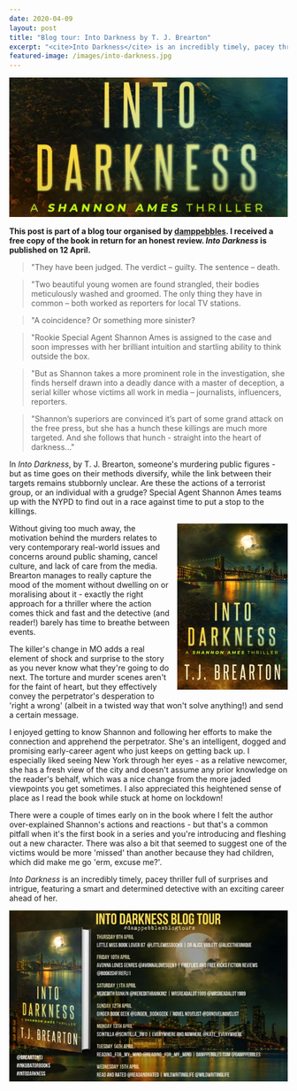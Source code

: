 ```yaml
---
date: 2020-04-09
layout: post
title: "Blog tour: Into Darkness by T. J. Brearton"
excerpt: "<cite>Into Darkness</cite> is an incredibly timely, pacey thriller full of surprises and intrigue, featuring a smart and determined detective."
featured-image: /images/into-darkness.jpg
---
```


![Into Darkness](/images/into-darkness.jpg)

**This post is part of a blog tour organised by [damppebbles](https://damppebbles.com/). I received a free copy of the book in return for an honest review. <cite>Into Darkness</cite> is published on 12 April.**

> "They have been judged. The verdict – guilty. The sentence – death.

> "Two beautiful young women are found strangled, their bodies meticulously washed and groomed. The only thing they have in common – both worked as reporters for local TV stations.

> "A coincidence? Or something more sinister?

> "Rookie Special Agent Shannon Ames is assigned to the case and soon impresses with her brilliant intuition and startling ability to think outside the box.

> "But as Shannon takes a more prominent role in the investigation, she finds herself drawn into a deadly dance with a master of deception, a serial killer whose victims all work in media – journalists, influencers, reporters.

> "Shannon’s superiors are convinced it’s part of some grand attack on the free press, but she has a hunch these killings are much more targeted. And she follows that hunch - straight into the heart of darkness..."

In <cite>Into Darkness</cite>, by T. J. Brearton, someone's murdering public figures - but as time goes on their methods diversify, while the link between their targets remains stubbornly unclear. Are these the actions of a terrorist group, or an individual with a grudge? Special Agent Shannon Ames  teams up with the NYPD to find out in a race against time to put a stop to the killings.

<img src="/images/into-darkness-200.jpg" alt="Into Darkness" style="float: right; margin-bottom: 10px; margin-left: 10px;">

Without giving too much away, the motivation behind the murders relates to very contemporary real-world issues and concerns around public shaming, cancel culture, and lack of care from the media. Brearton manages to really capture the mood of the moment without dwelling on or moralising about it - exactly the right approach for a thriller where the action comes thick and fast and the detective (and reader!) barely has time to breathe between events.

The killer's change in MO adds a real element of shock and surprise to the story as you never know what they're going to do next. The torture and murder scenes aren't for the faint of heart, but they effectively convey the perpetrator's desperation to 'right a wrong' (albeit in a twisted way that won't solve anything!) and send a certain message.

I enjoyed getting to know Shannon and following her efforts to make the connection and apprehend the perpetrator. She's an intelligent, dogged and promising early-career agent who just keeps on getting back up. I especially liked seeing New York through her eyes - as a relative newcomer, she has a fresh view of the city and doesn't assume any prior knowledge on the reader's behalf, which was a nice change from the more jaded viewpoints you get sometimes. I also appreciated this heightened sense of place as I read the book while stuck at home on lockdown!

There were a couple of times early on in the book where I felt the author over-explained Shannon's actions and reactions - but that's a common pitfall when it's the first book in a series and you're introducing and fleshing out a new character. There was also a bit that seemed to suggest one of the victims would be more 'missed' than another because they had children, which did make me go 'erm, excuse me?'.

<cite>Into Darkness</cite> is an incredibly timely, pacey thriller full of surprises and intrigue, featuring a smart and determined detective with an exciting career ahead of her.

![Into Darkness blog tour banner](/images/into-darkness-banner.jpg)
